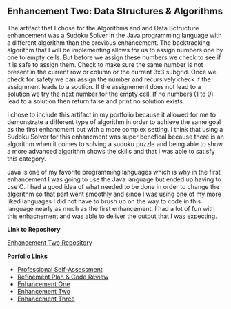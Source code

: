 ## Enhancement Two: Data Structures & Algorithms

The artifact that I chose for the Algorithms and and Data Sctructure enhancement was a Sudoku Solver in the Java programming language with a different algorithm than the 
previous enhancement. The backtracking algorithm that I will be implementing allows for us to assign numbers one by one to empty cells. But before we assign these numbers we check to see
if it is safe to assign them. Check to make sure the same number is not present in the current row or column or the current
3x3 subgrid. Once we check for safety we can assign the number and recursively check if the assignment leads to a soution. 
If the assignement does not lead to a solution we try the next number for the empty cell. If no numbers (1 to 9) lead to a 
solution then return false and print no solution exists.

I chose to include this artifact in my portfolio because it allowed for me to demonstrate a different type of algorithm in order to achieve the same goal as the first enhancment
but with a more complex setting. I think that using a Sudoku Solver for this enhancment was super benefical because there is an algorithm when it comes to solving a sudoku puzzle 
and being able to show a more advanced algorithm shows the skills and that I was able to satisfy this category. 

Java is one of my favorite programming languages which is why in the first enhancement I was going to use the Java language but ended up having to use C. I had a good idea of what
needed to be done in order to change the algorithm so that part went smoothly and since I was using one of my more liked languages I did not have to 
brush up on the way to code in this language nearly as much as the first enhancement. I had a lot of fun with this enhacnement and was able to deliver the 
output that I was expecting. 

**Link to Repository**

[Enhancement Two Repository](https://github.com/xyph9r/Data-Structures-Algorithms)

**Porfolio Links**<br>
* [Professional Self-Assessment](https://xyph9r.github.io/index.html)<br>
* [Refinement Plan & Code Review](https://xyph9r.github.io/CodeReview.html)<br>
* [Enhancement One](https://xyph9r.github.io/Enhancements/EnhancementOne.html)<br>
* [Enhancement Two](https://xyph9r.github.io/Enhancements/EnhancementTwo.html)<br>
* [Enhancement Three](https://xyph9r.github.io/Enhancements/EnhancementThree.html)
